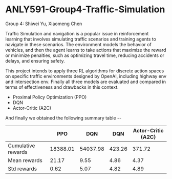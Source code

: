 # ANLY591-Group4-Traffic-Simulation

Group 4: Shiwei Yu, Xiaomeng Chen

Traffic Simulation and navigation is a popular issue in reinforcement learning that involves simulating traffic scenarios and training agents to navigate in these scenarios. The environment models the behavior of vehicles, and then the agent learns to take actions that maximize the reward or minimize penalties, such as optimizing travel time, reducing accidents or delays, and ensuring safety.  

This project intends to apply three RL algorithms for discrete action spaces on specific traffic environments designed by OpenAI, including highway env and intersection env. Finally all three models are evaluated and compared in terms of effectiveness and drawbacks in this context. 


 - Proximal Policy Optimization (PPO)
 - DQN
 - Actor-Critic (A2C)
 
 And finally we obtained the following summary table -- 
 
|  	| PPO 	| DQN 	| DQN  	| Actor-Critic (A2C) 	|
|---	|---	|---	|---	|---	|
| Cumulative rewards 	| 18388.01 	| 54037.98 	| 423.26 	| 371.72 	|
| Mean rewards 	| 21.17 	| 9.55 	| 4.86 	| 4.37 	|
| Std rewards 	| 0.62 	| 5.07 	| 4.82 	| 4.89 	|
